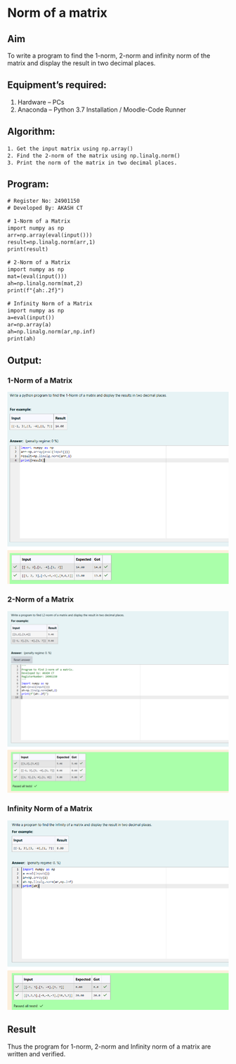 # Norm of a matrix
## Aim
To write a program to find the 1-norm, 2-norm and infinity norm of the matrix and display the result in two decimal places.
## Equipment’s required:
1.	Hardware – PCs
2.	Anaconda – Python 3.7 Installation / Moodle-Code Runner
## Algorithm:
	1. Get the input matrix using np.array()   
    2. Find the 2-norm of the matrix using np.linalg.norm()
	3. Print the norm of the matrix in two decimal places.
## Program:
```
# Register No: 24901150
# Developed By: AKASH CT
```
```
# 1-Norm of a Matrix
import numpy as np
arr=np.array(eval(input()))
result=np.linalg.norm(arr,1)
print(result)
```
```
# 2-Norm of a Matrix
import numpy as np
mat=(eval(input()))
ah=np.linalg.norm(mat,2)
print(f"{ah:.2f}")
```
```
# Infinity Norm of a Matrix
import numpy as np
a=eval(input())
ar=np.array(a)
ah=np.linalg.norm(ar,np.inf)
print(ah)
```
## Output:
### 1-Norm of a Matrix
![alt text](image-2.png)
### 2-Norm of a Matrix
![OUTPUT](image-1.png)
### Infinity Norm of a Matrix
![oUTPUT](image.png)

## Result
Thus the program for 1-norm, 2-norm and Infinity norm of a matrix are written and verified.
